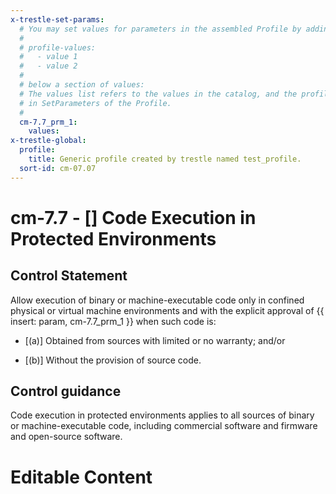 ```yaml
---
x-trestle-set-params:
  # You may set values for parameters in the assembled Profile by adding
  #
  # profile-values:
  #   - value 1
  #   - value 2
  #
  # below a section of values:
  # The values list refers to the values in the catalog, and the profile-values represent values
  # in SetParameters of the Profile.
  #
  cm-7.7_prm_1:
    values:
x-trestle-global:
  profile:
    title: Generic profile created by trestle named test_profile.
  sort-id: cm-07.07
---
```


# cm-7.7 - \[\] Code Execution in Protected Environments

## Control Statement

Allow execution of binary or machine-executable code only in confined physical or virtual machine environments and with the explicit approval of {{ insert: param, cm-7.7_prm_1 }} when such code is:

- \[(a)\] Obtained from sources with limited or no warranty; and/or

- \[(b)\] Without the provision of source code.

## Control guidance

Code execution in protected environments applies to all sources of binary or machine-executable code, including commercial software and firmware and open-source software.

# Editable Content

<!-- Make additions and edits below -->
<!-- The above represents the contents of the control as received by the profile, prior to additions. -->
<!-- If the profile makes additions to the control, they will appear below. -->
<!-- The above markdown may not be edited but you may edit the content below, and/or introduce new additions to be made by the profile. -->
<!-- If there is a yaml header at the top, parameter values may be edited. Use --set-parameters to incorporate the changes during assembly. -->
<!-- The content here will then replace what is in the profile for this control, after running profile-assemble. -->
<!-- The current profile has no added parts for this control, but you may add new ones here. -->
<!-- Each addition must have a heading either of the form ## Control my_addition_name -->
<!-- or ## Part a. (where the a. refers to one of the control statement labels.) -->
<!-- "## Control" parts are new parts added after the statement part. -->
<!-- "## Part" parts are new parts added into the top-level statement part with that label. -->
<!-- Subparts may be added with nested hash levels of the form ### My Subpart Name -->
<!-- underneath the parent ## Control or ## Part being added -->
<!-- See https://ibm.github.io/compliance-trestle/tutorials/ssp_profile_catalog_authoring/ssp_profile_catalog_authoring for guidance. -->
